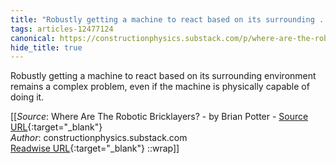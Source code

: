```yaml
---
title: "Robustly getting a machine to react based on its surrounding ..."
tags: articles-12477124
canonical: https://constructionphysics.substack.com/p/where-are-the-robotic-bricklayers
hide_title: true
---
```


Robustly getting a machine to react based on its surrounding environment remains a complex problem, even if the machine is physically capable of doing it.


[[_Source_: Where Are The Robotic Bricklayers? - by Brian Potter - [Source URL](https://constructionphysics.substack.com/p/where-are-the-robotic-bricklayers){:target="_blank"}<br>
_Author_: constructionphysics.substack.com<br>
[Readwise URL](https://readwise.io/open/262963306){:target="_blank"}
::wrap]]
